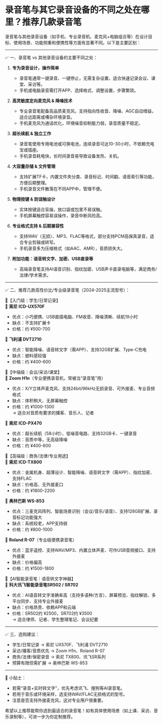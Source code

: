 # 录音笔与其它录音设备的不同之处在哪里？推荐几款录音笔

录音笔与其他录音设备（如手机、专业录音机、麦克风+电脑组合等）在设计目标、使用场景、功能侧重和便携性等方面有显著不同。以下是主要区别：

---

✅ 一、录音笔 vs 其他录音设备的主要不同之处：

1. **专为录音设计，操作简单**
   - 录音笔通常一键录音、一键停止，无需复杂设置，适合快速记录会议、课堂、采访等。
   - 手机或电脑录音需打开APP、选择格式、调整设置，步骤繁琐。

2. **高灵敏度定向麦克风 & 降噪技术**
   - 专业录音笔配备高品质麦克风，支持指向性收音、降噪、AGC自动增益，适合远距离或嘈杂环境录音。
   - 手机麦克风为通话优化，环境噪音抑制能力弱，录音质量不稳定。

3. **超长续航 & 独立工作**
   - 录音笔使用专用电池或可换电池，连续录音可达10-30小时，不依赖充电宝或插座。
   - 手机录音耗电快，长时间录音易导致设备发热、关机。

4. **大容量存储 & 文件管理**
   - 支持扩展TF卡，内置文件夹分类、录音标记、时间戳、语音索引等功能，方便后期整理。
   - 手机录音文件散落在不同APP中，管理不便。

5. **物理按键 & 防误触设计**
   - 实体按键适合盲操，放口袋或包里不易误触。
   - 手机屏幕触控容易误操作，录音中断风险高。

6. **专业格式支持 & 后期兼容性**
   - 支持WAV（无损）、MP3、FLAC等格式，部分支持PCM高保真录音，适合专业剪辑或转写。
   - 手机录音多为压缩格式（如AAC、AMR），音质损失大。

7. **附加功能：语音转文字、加密、USB直录等**
   - 高端录音笔支持AI语音识别、指纹加密、USB声卡直录电脑等，满足商务/法律/学术需求。

---

✅ 二、推荐几款高性价比/专业级录音笔（2024-2025主流型号）：

📌【入门级｜学生/日常记录】  
🔹 **索尼 ICD-UX570F**  
- 优点：小巧便携、USB直插电脑、FM收音、降噪清晰、续航19小时  
- 缺点：不支持扩展卡  
- 价格：约 ¥500-700

🔹 **飞利浦 DVT2710**  
- 优点：智能降噪、语音转文字（需APP）、支持32GB扩展、Type-C充电  
- 缺点：塑料感较强  
- 价格：约 ¥400-600

📌【中端级｜会议/采访/课堂】  
🔹 **Zoom H1n**（专业便携录音机，常被当“录音笔”用）  
- 优点：X/Y立体声麦克风、支持24bit/96kHz无损录音、可外接麦、专业音频格式  
- 缺点：体积稍大、无屏幕触控  
- 价格：约 ¥1000-1300  
→ 适合对音质有要求的播客、音乐人、记者

🔹 **索尼 ICD-PX470**  
- 优点：超长续航（58小时）、低噪音电路、支持32GB卡、一键录音  
- 缺点：音质中等，无高级降噪  
- 价格：约 ¥400-600

📌【高端级｜商务/法律/专业用途】  
🔹 **索尼 ICD-TX800**  
- 优点：金属机身、超薄设计、智能降噪、语音转文字（需APP）、指纹加密、支持FLAC  
- 缺点：价格高、无外接麦口  
- 价格：约 ¥1800-2200

🔹 **奥林巴斯 WS-853**  
- 优点：三麦克风阵列、智能场景识别（会议/音乐/语音）、支持128GB扩展、录音标记功能强大  
- 缺点：系统较老，APP支持弱  
- 价格：约 ¥800-1000

🔹 **Roland R-07**（专业级便携录音笔）  
- 优点：蓝牙遥控、支持WAV/MP3、内置立体声麦、可作USB音频接口、支持外接麦  
- 缺点：价格偏高  
- 价格：约 ¥1500-1800

📌【AI智能录音笔｜语音转文字神器】  
🔹 **科大讯飞智能录音笔SR502 / SR702**  
- 优点：AI语音转文字准确率高（支持多语种/方言）、屏幕预览、指纹解锁、多平台同步、支持专业外接麦  
- 缺点：价格昂贵、依赖APP和云端  
- 价格：SR502约 ¥2500，SR702约 ¥3500  
→ 适合律师、记者、学生整理笔记、会议纪要

---

✅ 三、选购建议：

- 学生/日常记录 → 索尼 UX570F、飞利浦 DVT2710
- 采访/播客/音质优先 → Zoom H1n、Roland R-07
- 商务/法律/保密录音 → 索尼 TX800、讯飞SR系列
- 预算有限但需扩展 → 奥林巴斯 WS-853

---

📌 小贴士：
- 若需“录音+实时转文字”，优先考虑讯飞、搜狗等AI录音笔。
- 若用于音乐或环境采样，选支持WAV/FLAC无损格式的型号。
- 注意是否支持外接麦克风，这对专业用户很重要。

希望以上推荐能帮你选到最适合的录音笔！如有具体使用场景（如上课、采访、音乐录制等），可进一步为你定制推荐。

